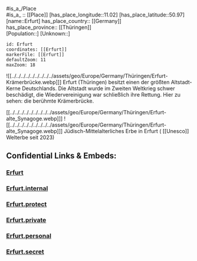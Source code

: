 ﻿---
location: [50.97,11.02] 
mapzoom: [7,12] 
mapmarker: city 
type: City
tags:
- geo/City


SpocWebEntityId: 30047
isDeleted: false
confidential: public

---


#is_a_/Place  
#is_a_ :: [[Place]] 
[has_place_longitude::11.02] 
[has_place_latitude::50.97] 
[name::Erfurt] 
has_place_country:: [[Germany]]  
has_place_province:: [[Thüringen]]  
[Population::] 
[Unknown::] 


```leaflet
id: Erfurt
coordinates: [[Erfurt]] 
markerFile: [[Erfurt]] 
defaultZoom: 11 
maxZoom: 18
```

![[../../../../../../../../../assets/geo/Europe/Germany/Thüringen/Erfurt-Krämerbrücke.webp]]] 
Erfurt (Thüringen) besitzt einen der größten Altstadt-Kerne Deutschlands. 
Die Altstadt wurde im Zweiten Weltkrieg schwer beschädigt, 
die Wiedervereinigung war schließlich ihre Rettung. 
Hier zu sehen: die berühmte Krämerbrücke.

[[../../../../../../../../../assets/geo/Europe/Germany/Thüringen/Erfurt-alte_Synagoge.webp]]] ![[../../../../../../../../../assets/geo/Europe/Germany/Thüringen/Erfurt-alte_Synagoge.webp]]] 
Jüdisch-Mittelalterliches Erbe in Erfurt ( [[Unesco]] Welterbe seit 2023) 

## Confidential Links & Embeds: 

### [Erfurt](/_public/Earth/Continent/Europe/Europe~Central/Germany/Germany~East/Thüringen/counties~TH/Erfurt.md) 

### [Erfurt.internal](/_internal/Earth/Continent/Europe/Europe~Central/Germany/Germany~East/Thüringen/counties~TH/Erfurt.internal.md) 

### [Erfurt.protect](/_protect/Earth/Continent/Europe/Europe~Central/Germany/Germany~East/Thüringen/counties~TH/Erfurt.protect.md) 

### [Erfurt.private](/_private/Earth/Continent/Europe/Europe~Central/Germany/Germany~East/Thüringen/counties~TH/Erfurt.private.md) 

### [Erfurt.personal](/_personal/Earth/Continent/Europe/Europe~Central/Germany/Germany~East/Thüringen/counties~TH/Erfurt.personal.md) 

### [Erfurt.secret](/_secret/Earth/Continent/Europe/Europe~Central/Germany/Germany~East/Thüringen/counties~TH/Erfurt.secret.md) 
